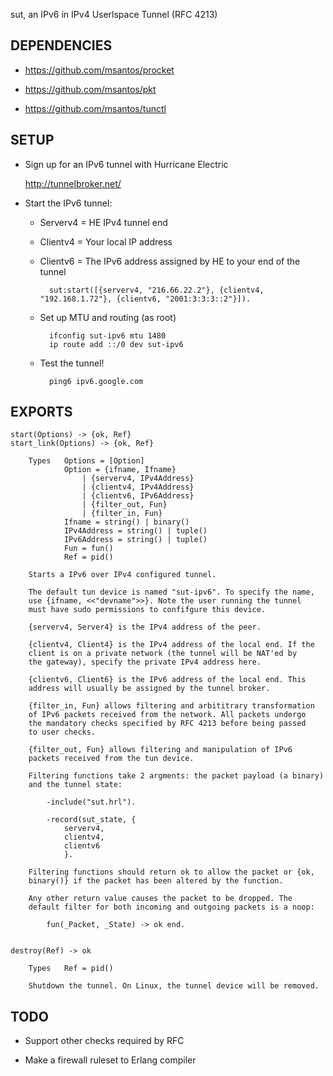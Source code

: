 sut, an IPv6 in IPv4 Userlspace Tunnel (RFC 4213)


## DEPENDENCIES

* https://github.com/msantos/procket

* https://github.com/msantos/pkt

* https://github.com/msantos/tunctl


## SETUP

* Sign up for an IPv6 tunnel with Hurricane Electric

    http://tunnelbroker.net/

* Start the IPv6 tunnel:

    * Serverv4 = HE IPv4 tunnel end

    * Clientv4 = Your local IP address

    * Clientv6 = The IPv6 address assigned by HE to your end of the tunnel

            sut:start([{serverv4, "216.66.22.2"}, {clientv4, "192.168.1.72"}, {clientv6, "2001:3:3:3::2"}]).

    * Set up MTU and routing (as root)

            ifconfig sut-ipv6 mtu 1480
            ip route add ::/0 dev sut-ipv6

    * Test the tunnel!

            ping6 ipv6.google.com


## EXPORTS

    start(Options) -> {ok, Ref}
    start_link(Options) -> {ok, Ref}

        Types   Options = [Option]
                Option = {ifname, Ifname}
                    | {serverv4, IPv4Address}
                    | {clientv4, IPv4Address}
                    | {clientv6, IPv6Address}
                    | {filter_out, Fun}
                    | {filter_in, Fun}
                Ifname = string() | binary()
                IPv4Address = string() | tuple()
                IPv6Address = string() | tuple()
                Fun = fun()
                Ref = pid()

        Starts a IPv6 over IPv4 configured tunnel.

        The default tun device is named "sut-ipv6". To specify the name,
        use {ifname, <<"devname">>}. Note the user running the tunnel
        must have sudo permissions to confifgure this device.

        {serverv4, Server4} is the IPv4 address of the peer.

        {clientv4, Client4} is the IPv4 address of the local end. If the
        client is on a private network (the tunnel will be NAT'ed by
        the gateway), specify the private IPv4 address here.

        {clientv6, Client6} is the IPv6 address of the local end. This
        address will usually be assigned by the tunnel broker.

        {filter_in, Fun} allows filtering and arbititrary transformation
        of IPv6 packets received from the network. All packets undergo
        the mandatory checks specified by RFC 4213 before being passed
        to user checks.

        {filter_out, Fun} allows filtering and manipulation of IPv6
        packets received from the tun device.

        Filtering functions take 2 argments: the packet payload (a binary)
        and the tunnel state:

            -include("sut.hrl").

            -record(sut_state, {
                serverv4,
                clientv4,
                clientv6
                }.

        Filtering functions should return ok to allow the packet or {ok,
        binary()} if the packet has been altered by the function.

        Any other return value causes the packet to be dropped. The
        default filter for both incoming and outgoing packets is a noop:

            fun(_Packet, _State) -> ok end.


    destroy(Ref) -> ok

        Types   Ref = pid()

        Shutdown the tunnel. On Linux, the tunnel device will be removed.


## TODO

* Support other checks required by RFC

* Make a firewall ruleset to Erlang compiler
